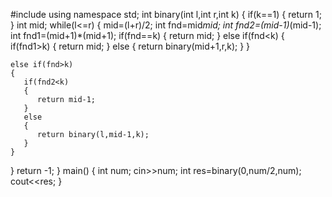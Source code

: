 #include<iostream>
using namespace std;
int binary(int l,int r,int k)
{
    if(k==1)
    {
    return 1;
    }
   int mid;
   while(l<=r)
{
mid=(l+r)/2;
    int fnd=mid*mid;
    int fnd2=(mid-1)*(mid-1);
    int fnd1=(mid+1)*(mid+1);
    if(fnd==k)
    {
        return mid;
    }
    else if(fnd<k)
    {
        if(fnd1>k)
        {
            return mid;
        }
        else
        {
            return binary(mid+1,r,k);
        }
   }

    else if(fnd>k)
    {
       if(fnd2<k)
       {
          return mid-1;
       }
       else
       {
          return binary(l,mid-1,k);
       }
    }
}
return -1;
}
main()
{
int num;
cin>>num;
int res=binary(0,num/2,num);
cout<<res;
}
